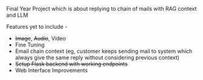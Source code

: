 Final Year Project which is about replying to chain of mails with RAG context and LLM

Features yet to include -
- ~~Image~~, ~~Audio~~, Video
- Fine Tuning
- Email chain context (eg, customer keeps sending mail to system which always give the same reply without considering previous context)
- ~~Setup Flask backend with working endpoints~~
- Web Interface Improvements